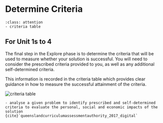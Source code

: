 # Determine Criteria

```{admonition} Tools used:
:class: attention
- criteria table
```
## For Unit 1s to 4
The final step in the Explore phase is to determine the criteria that will be used to measure whether your solution is successful. You will need to consider the prescribed criteria provided to you, as well as any additional self-determined criteria.

This information is recorded in the criteria table which provides clear guidance in how to measure the successful attainment of the criteria.

![criteria table](./assests/criteria.png)

```{admonition} Unit 1 subject matter covered:
- analyse a given problem to identify prescribed and self-determined criteria to evaluate the personal, social and economic impacts of the solution
{cite}`queenslandcurriculumassessmentauthority_2017_digital`
```